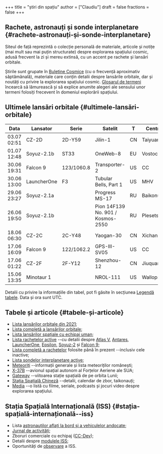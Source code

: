 +++
title = "știri din spațiu"
author = ["Claudiu"]
draft = false
fractions = false
+++

## Rachete, astronauți și sonde interplanetare {#rachete-astronauți-și-sonde-interplanetare}

Siteul de față reprezintă o colecție personală de materiale, articole și notițe (mai mult sau mai puțin structurate) despre explorarea spațiului cosmic, adusă frecvent la zi și mereu extinsă, cu un accent pe rachete și lansări orbitale.

Știrile sunt grupate în [Buletine Cosmice](/bul) (cu o frecvență aproximativ săptămânală), materiale care conțin detalii despre lansările orbitale, dar și noutăți cu privire la explorarea spațiului cosmic. [Glosarul de termeni](https://parsec.ro/g) încearcă să lămurească și să explice anumite alegeri ale sensului unor termeni folosiți frecevent în domeniul explorării spațiului.


## Ultimele lansări orbitale {#ultimele-lansări-orbitale}

| Data        | Lansator    | Serie      | Satelit                           | T  | Centru    | Rampă   | R. | Bul             |
|-------------|-------------|------------|-----------------------------------|----|-----------|---------|----|-----------------|
| 03.07 02:51 | CZ-2D       | 2D-Y59     | Jilin-1                           | CN | Taiyuan   | LC-9    | S  | [120](/bul/120) |
| 01.07 12:48 | Soyuz-2.1b  | ST33       | OneWeb-8                          | EU | Vostochny | 1S      | S  | [120](/bul/120) |
| 30.06 19:31 | Falcon 9    | 123/1060.8 | Transporter-2                     | US | CC        | LC40    | S  | [119](/bul/119) |
| 30.06 13:00 | LauncherOne | F3         | Tubular Bells, Part 1             | US | MHV       | RW12/30 | S  | [119](/bul/119) |
| 29.06 23:27 | Soyuz-2.1a  |            | Progress MS-17                    | RU | Baikonur  | 31/6    | S  | [119](/bul/119) |
| 26.06 19:50 | Soyuz-2.1b  |            | Pion 14F139 No. 901 / Kosmos-2550 | RU | Plesetsk  | 43/3    | S  | [119](/bul/119) |
| 18.06 06:30 | CZ-2C       | 2C-Y48     | Yaogan-30                         | CN | Xichang   | LC-3    | S  | [118](/bul/118) |
| 17.06 16:09 | Falcon 9    | 122/1062.2 | GPS-III-SV05                      | US | CC        | LC40    | S  | [118](/bul/118) |
| 17.06 01:22 | CZ-2F       | 2F-Y12     | Shenzhou-12                       | CN | Jiuquan   | SLS-1   | S  | [118](/bul/118) |
| 15.06 13:35 | Minotaur 1  |            | NROL-111                          | US | Wallops   | LP-0B   | S  | [117](/bul/117) |

Detalii cu privire la informațiile din tabel, pot fi găsite în secțiunea [Legendă tabele](/t/legenda_tabele). Data și ora sunt UTC.


## Tabele și articole {#tabele-și-articole}

-   [Lista lansărilor orbitale din 2021](/t/l2021);
-   [Lista completă a lansărilor orbitale](/t/lansari);
-   [Lista lansărilor spațiale cu echipaj uman](/m/hsl);
-   [Lista rachetelor active](/r/rachete_active) --cu detalii despre [Atlas V](/r/atlasv), [Antares](/r/antares), [LauncherOne](/r/launcherone), [Epsilon](/r/epsilon), [Soyuz-2](/r/soyuz-2) și [Falcon 9](/r/falcon9);
-   [Lista completă a rachetelor](/r/rachete) folosite până în prezent --inclusiv cele inactive;
-   [Lista sondelor interplanetare active](/m/sonde);
-   [Meteoriți](/m/meteoriti) --informații generale și lista meteoriților românești;
-   [X-37B](/m/x37b) --avionul spațial autonom al Forțelor Aeriene ale SUA;
-   [Gateway](/m/gateway) --viitoarea stație spațială de pe orbita Lunii;
-   [Stația Spațială Chineză](/m/css) --detalii, calendar de zbor, taikonauți;
-   [Media](/m/media) --o listă cu filme, seriale, podcasts și jocuri video despre explorarea spațiului.


## Stația Spațială Internațională (ISS) {#stația-spațială-internațională--iss}

-   Lista [astronauților aflați la bord și a vehiculelor andocate](/iss/iss/);
-   [Jurnal de activități](/iss/jurnal);
-   Zboruri comerciale cu echipaj ([CC-Dev](/iss/ccdev));
-   Detalii despre [modulele ISS](/iss/module);
-   Oportunități de [observare](https://www.heavens-above.com/PassSummary.aspx?satid=25544&lat=46.7712&lng=23.6236&loc=Cluj-Napoca&alt=0&tz=EET) a ISS.